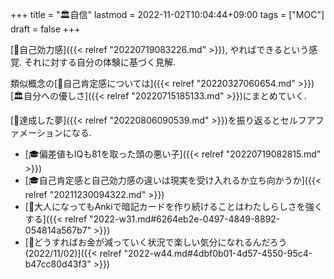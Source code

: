 +++
title = "🏛自信"
lastmod = 2022-11-02T10:04:44+09:00
tags = ["MOC"]
draft = false
+++

[📝自己効力感]({{< relref "20220719083226.md" >}}), やればできるという感覚. それに対する自分の体験に基づく見解.

類似概念の[📝自己肯定感については]({{< relref "20220327060654.md" >}})[🏛自分への優しさ]({{< relref "20220715185133.md" >}})にまとめていく.

[🦊達成した夢]({{< relref "20220806090539.md" >}})を振り返るとセルフアファメーションになる.

-   [🎓偏差値もIQも81を取った頭の悪い子]({{< relref "20220719082815.md" >}})
-   [🎓自己肯定感と自己効力感の違いは現実を受け入れるか立ち向かうか]({{< relref "20211230094322.md" >}})
-   [💭大人になってもAnkiで暗記カードを作り続けることはわたしらしさを強くする]({{< relref "2022-w31.md#6264eb2e-0497-4849-8892-054814a567b7" >}})
-   [💭どうすればお金が減っていく状況で楽しい気分になれるんだろう(2022/11/02)]({{< relref "2022-w44.md#4dbf0b01-4d57-4550-95c4-b47cc80d43f3" >}})
